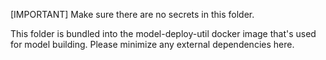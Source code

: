 [IMPORTANT] Make sure there are no secrets in this folder.

This folder is bundled into the model-deploy-util docker image that's used for
model building. Please minimize any external dependencies here.
